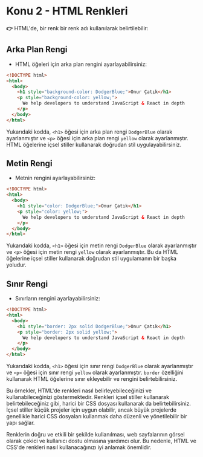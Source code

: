 # Konu 2 - **HTML Renkleri**

**👉** HTML'de, bir renk bir renk adı kullanılarak belirtilebilir:

## Arka Plan Rengi

- HTML öğeleri için arka plan rengini ayarlayabilirsiniz:

```html
<!DOCTYPE html>
<html>
  <body>
    <h1 style="background-color: DodgerBlue;">Onur Çatık</h1>
    <p style="background-color: yellow;">
      We help developers to understand JavaScript & React in depth
    </p>
  </body>
</html>
```

Yukarıdaki kodda, `<h1>` öğesi için arka plan rengi `DodgerBlue` olarak ayarlanmıştır ve `<p>` öğesi için arka plan rengi `yellow` olarak ayarlanmıştır. HTML öğelerine içsel stiller kullanarak doğrudan stil uygulayabilirsiniz.

## Metin Rengi

- Metnin rengini ayarlayabilirsiniz:

```html
<!DOCTYPE html>
<html>
  <body>
    <h1 style="color: DodgerBlue;">Onur Çatık</h1>
    <p style="color: yellow;">
      We help developers to understand JavaScript & React in depth
    </p>
  </body>
</html>
```

Yukarıdaki kodda, `<h1>` öğesi için metin rengi `DodgerBlue` olarak ayarlanmıştır ve `<p>` öğesi için metin rengi `yellow` olarak ayarlanmıştır. Bu da HTML öğelerine içsel stiller kullanarak doğrudan stil uygulamanın bir başka yoludur.

## Sınır Rengi

- Sınırların rengini ayarlayabilirsiniz:

```html
<!DOCTYPE html>
<html>
  <body>
    <h1 style="border: 2px solid DodgerBlue;">Onur Çatık</h1>
    <p style="border: 2px solid yellow;">
      We help developers to understand JavaScript & React in depth
    </p>
  </body>
</html>
```

Yukarıdaki kodda, `<h1>` öğesi için sınır rengi `DodgerBlue` olarak ayarlanmıştır ve `<p>` öğesi için sınır rengi `yellow` olarak ayarlanmıştır. `border` özelliğini kullanarak HTML öğelerine sınır ekleyebilir ve rengini belirtebilirsiniz.

Bu örnekler, HTML'de renkleri nasıl belirleyebileceğinizi ve kullanabileceğinizi göstermektedir. Renkleri içsel stiller kullanarak belirtebileceğiniz gibi, harici bir CSS dosyası kullanarak da belirtebilirsiniz. İçsel stiller küçük projeler için uygun olabilir, ancak büyük projelerde genellikle harici CSS dosyaları kullanmak daha düzenli ve yönetilebilir bir yapı sağlar.

Renklerin doğru ve etkili bir şekilde kullanılması, web sayfalarının görsel olarak çekici ve kullanıcı dostu olmasına yardımcı olur. Bu nedenle, HTML ve CSS'de renkleri nasıl kullanacağınızı iyi anlamak önemlidir.